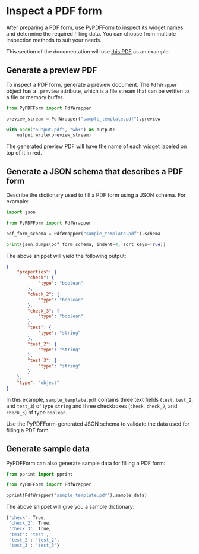 # Inspect a PDF form

After preparing a PDF form, use PyPDFForm to inspect its widget names and determine the required filling data. You can choose from multiple inspection methods to suit your needs.

This section of the documentation will use 
[this PDF](https://github.com/chinapandaman/PyPDFForm/raw/master/pdf_samples/sample_template.pdf) as an example.

## Generate a preview PDF

To inspect a PDF form, generate a preview document. The `PdfWrapper` object has a `.preview` attribute, which is a file stream that can be written to a file or memory buffer.

```python
from PyPDFForm import PdfWrapper

preview_stream = PdfWrapper("sample_template.pdf").preview

with open("output.pdf", "wb+") as output:
    output.write(preview_stream)
```

The generated preview PDF will have the name of each widget labeled on top of it in red.

## Generate a JSON schema that describes a PDF form

Describe the dictionary used to fill a PDF form using a JSON schema. For example:

```python
import json

from PyPDFForm import PdfWrapper

pdf_form_schema = PdfWrapper("sample_template.pdf").schema

print(json.dumps(pdf_form_schema, indent=4, sort_keys=True))
```

The above snippet will yield the following output:

```json
{
    "properties": {
        "check": {
            "type": "boolean"
        },
        "check_2": {
            "type": "boolean"
        },
        "check_3": {
            "type": "boolean"
        },
        "test": {
            "type": "string"
        },
        "test_2": {
            "type": "string"
        },
        "test_3": {
            "type": "string"
        }
    },
    "type": "object"
}
```

In this example, `sample_template.pdf` contains three text fields (`test`, `test_2`, and `test_3`) of type `string` and three checkboxes (`check`, `check_2`, and `check_3`) of type `boolean`.

Use the PyPDFForm-generated JSON schema to validate the data used for filling a PDF form.

## Generate sample data

PyPDFForm can also generate sample data for filling a PDF form:

```python
from pprint import pprint

from PyPDFForm import PdfWrapper

pprint(PdfWrapper("sample_template.pdf").sample_data)
```

The above snippet will give you a sample dictionary:

```sh
{'check': True,
 'check_2': True,
 'check_3': True,
 'test': 'test',
 'test_2': 'test_2',
 'test_3': 'test_3'}
```
